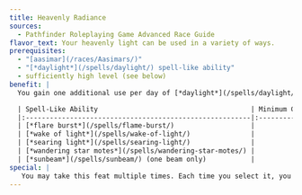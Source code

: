 ```yaml
---
title: Heavenly Radiance
sources:
  - Pathfinder Roleplaying Game Advanced Race Guide
flavor_text: Your heavenly light can be used in a variety of ways.
prerequisites:
  - "[aasimar](/races/Aasimars/)"
  - "[*daylight*](/spells/daylight/) spell-like ability"
  - sufficiently high level (see below)
benefit: |
  You gain one additional use per day of [*daylight*](/spells/daylight/). Choose one spell from the table below; by expending a use of [*daylight*](/spells/daylight/), you may use this spell as a spell-like ability. To select a spell, you must meet the minimum character level for its listing in the table. The save DC for this spell is Charisma-based.

  | Spell-Like Ability                                      | Minimum Character Level |
  |:--------------------------------------------------------|:-----------------------:|
  | [*flare burst*](/spells/flame-burst/)                   |           1st           |
  | [*wake of light*](/spells/wake-of-light/)               |           3rd           |
  | [*searing light*](/spells/searing-light/)               |           5th           |
  | [*wandering star motes*](/spells/wandering-star-motes/) |           7th           |
  | [*sunbeam*](/spells/sunbeam/) (one beam only)           |           9th           |
special: |
   You may take this feat multiple times. Each time you select it, you gain an additional use of daylight and may select another spell from the table.
---
```


